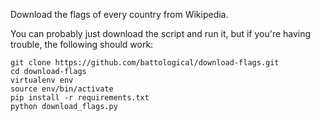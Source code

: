 Download the flags of every country from Wikipedia.

You can probably just download the script and run it, but if you're having trouble, the following should work:

```
git clone https://github.com/battological/download-flags.git
cd download-flags
virtualenv env
source env/bin/activate
pip install -r requirements.txt
python download_flags.py
```
